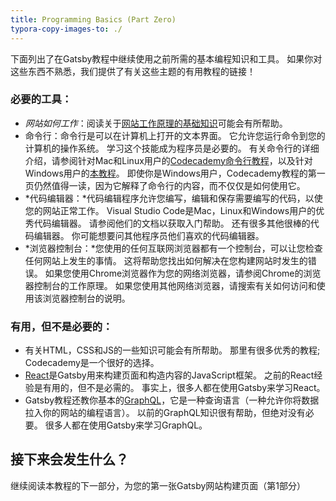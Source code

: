 ```yaml
---
title: Programming Basics (Part Zero)
typora-copy-images-to: ./
---
```


下面列出了在Gatsby教程中继续使用之前所需的基本编程知识和工具。 如果你对这些东西不熟悉，我们提供了有关这些主题的有用教程的链接！

### 必要的工具：

* *网站如何工作*：阅读关于[网站工作原理的基础知识](https://www.codeschool.com/beginners-guide-to-web-development/how-does-a-website-work)可能会有所帮助。
* 命令行：命令行是可以在计算机上打开的文本界面。 它允许您运行命令到您的计算机的操作系统。 学习这个技能成为程序员是必要的。 有关命令行的详细介绍，请参阅针对Mac和Linux用户的[Codecademy命令行教程](https://www.codecademy.com/courses/learn-the-command-line/lessons/navigation/exercises/your-first-command)，以及针对Windows用户的[本教程](https://www.computerhope.com/issues/chusedos.htm)。 即使你是Windows用户，Codecademy教程的第一页仍然值得一读，因为它解释了命令行的内容，而不仅仅是如何使用它。
* *代码编辑器：*代码编辑程序允许您编写，编辑和保存需要编写的代码，以使您的网站正常工作。 Visual Studio Code是Mac，Linux和Windows用户的优秀代码编辑器。 请参阅他们的文档以获取入门帮助。 还有很多其他很棒的代码编辑器。 你可能想要问其他程序员他们喜欢的代码编辑器。
* *浏览器控制台：*您使用的任何互联网浏览器都有一个控制台，可以让您检查任何网站上发生的事情。 这将帮助您找出如何解决在您构建网站时发生的错误。 如果您使用Chrome浏览器作为您的网络浏览器，请参阅Chrome的浏览器控制台的工作原理。 如果您使用其他网络浏览器，请搜索有关如何访问和使用该浏览器控制台的说明。

### 有用，但不是必要的：

* 有关HTML，CSS和JS的一些知识可能会有所帮助。 那里有很多优秀的教程; Codecademy是一个很好的选择。
* [React](https://reactjs.org/)是Gatsby用来构建页面和构造内容的JavaScript框架。 之前的React经验是有用的，但不是必需的。 事实上，很多人都在使用Gatsby来学习React。
* Gatsby教程还教你基本的[GraphQL](http://graphql.org/)，它是一种查询语言（一种允许你将数据拉入你的网站的编程语言）。 以前的GraphQL知识很有帮助，但绝对没有必要。 很多人都在使用Gatsby来学习GraphQL。

## 接下来会发生什么？

继续阅读本教程的下一部分，为您的第一张Gatsby网站构建页面（第1部分）